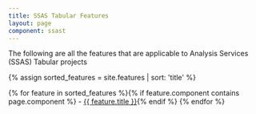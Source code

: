 ```yaml
---
title: SSAS Tabular Features
layout: page
component: ssast
---
```


The following are all the features that are applicable to Analysis Services (SSAS) Tabular projects

{% assign sorted_features = site.features | sort:  'title'  %}


{% for feature in sorted_features %}{% if feature.component contains page.component %} - [{{ feature.title }}]({{feature.url}}){% endif %}
{% endfor %}
